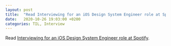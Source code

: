 ```yaml
---
layout: post
title:  "Read Interviewing for an iOS Design System Engineer role at Spotify"
date:   2020-10-26 19:03:00 +0200
categories: TIL, Interview
---
```

Read [Interviewing for an iOS Design System Engineer role at Spotify](https://medium.com/the-codelog/interviewing-for-an-ios-design-system-engineer-role-at-spotify-6727ecb5bfdc).
